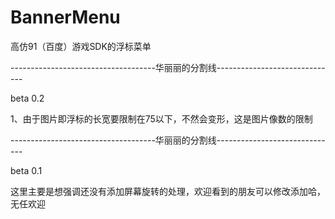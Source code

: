BannerMenu
==========

高仿91（百度）游戏SDK的浮标菜单

------------------------------------华丽丽的分割线------------------------------

beta 0.2

1、由于图片即浮标的长宽要限制在75以下，不然会变形，这是图片像数的限制

------------------------------------华丽丽的分割线------------------------------

beta 0.1

这里主要是想强调还没有添加屏幕旋转的处理，欢迎看到的朋友可以修改添加哈，无任欢迎
